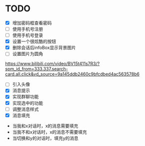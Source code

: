 # TODO


* [x] 增加密码框查看密码
* [ ] 使用手机号注册
* [ ] 使用手机号登录
* [x] 设置一个很炫酷的按钮
* [x] 删除会话后infoBox显示背景图片
* [ ] 设置图片为圆角

https://www.bilibili.com/video/BV15t411s7R3/?spm_id_from=333.337.search-card.all.click&vd_source=9a145ddb2460c9bfcdbed4ac563578b6

* [ ] 引入头像
* [X] 消息提示
* [X] 实现群聊功能
* [x] 实现选中的功能
* [ ] 调整消息样式
* [X] 消息填充

- 当我和x对话时，x的消息需要填充
- 当我不和x对话时，x的消息不需要填充
- 当切换和y的对话时，填充y的消息
